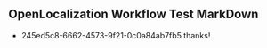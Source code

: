 ## OpenLocalization Workflow Test MarkDown
* 245ed5c8-6662-4573-9f21-0c0a84ab7fb5 thanks!

<!--HONumber=Jul16_HO5-->


